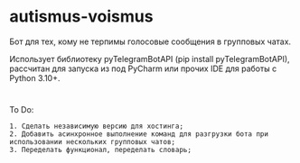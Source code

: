 # autismus-voismus
Бот для тех, кому не терпимы голосовые сообщения в групповых чатах.

Использует библиотеку pyTelegramBotAPI (pip install pyTelegramBotAPI), рассчитан для запуска из под PyCharm или прочих IDE для работы с Python 3.10+.
#
To Do: 
```
1. Сделать независимую версию для хостинга;
2. Добавить асинхронное выполнение команд для разгрузки бота при использовании нескольких групповых чатов;
3. Переделать функционал, переделать словарь;
```
